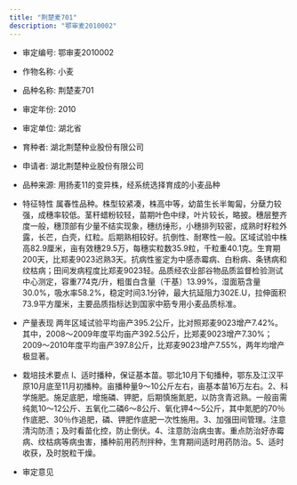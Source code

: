 ```yaml
---
title: "荆楚麦701"
description: "鄂审麦2010002"
---
```

* 审定编号:  鄂审麦2010002

*  作物名称:  小麦

*  品种名称:  荆楚麦701

*  审定年份:  2010

*  审定单位:  湖北省

* 育种者:  湖北荆楚种业股份有限公司

*  申请者:  湖北荆楚种业股份有限公司

*  品种来源:  用扬麦11的变异株，经系统选择育成的小麦品种

*  特征特性
属春性品种。株型较紧凑，株高中等，幼苗生长半匍匐，分蘖力较强，成穗率较低。茎秆蜡粉较轻，苗期叶色中绿，叶片较长，略披。穗层整齐度一般，穗顶部有少量不结实现象，穗纺缍形，小穗排列较密，成熟时籽粒外露，长芒，白壳，红粒。后期熟相较好。抗倒性、耐寒性一般。区域试验中株高82.9厘米，亩有效穗29.5万，每穗实粒数35.9粒，千粒重40.1克。生育期200天，比郑麦9023迟熟3天。抗病性鉴定为中感赤霉病、白粉病、条锈病和纹枯病；田间发病程度比郑麦9023轻。品质经农业部谷物品质监督检验测试中心测定，容重774克/升，粗蛋白含量（干基）13.99%，湿面筋含量30.0%，吸水率58.2%，稳定时间3.1分钟，最大抗延阻力302E.U，拉伸面积73.9平方厘米，主要品质指标达到国家中筋专用小麦品质标准。

*  产量表现
两年区域试验平均亩产395.2公斤，比对照郑麦9023增产7.42%。其中，2008～2009年度平均亩产392.5公斤，比郑麦9023增产7.30%；2009～2010年度平均亩产397.8公斤，比郑麦9023增产7.55%，两年均增产极显著。

*  栽培技术要点
l、适时播种，保证基本苗。鄂北10月下旬播种，鄂东及江汉平原10月底至11月初播种。亩播种量9～10公斤左右，亩基本苗16万左右。2、科学施肥。施足底肥，增施磷、钾肥，后期慎施氮肥，以防贪青迟熟。一般亩需纯氮10～12公斤、五氧化二磷6～8公斤、氧化钾4～5公斤，其中氮肥的70％作底肥、30％作追肥，磷、钾肥作底肥一次性施用。3、加强田间管理。注意清沟防渍；及时看苗化控，防止倒伏。4、注意防治病虫害。重点防治好赤霉病、纹枯病等病虫害，播种前用药剂拌种，生育期间适时用药防治。5、适时收获，及时脱粒干燥。

*  审定意见

